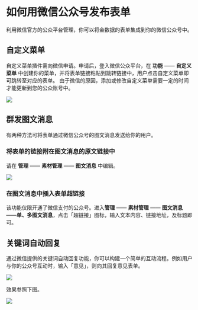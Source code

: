# 如何用微信公众号发布表单



利用微信官方的公众平台管理，你可以将金数据的表单集成到你的微信公众号中。

## 自定义菜单

自定义菜单插件需向微信申请。申请后，登入微信公众平台，在 **功能** —— **自定义菜单** 中创建你的菜单，并将表单链接粘贴到跳转链接中，用户点击自定义菜单即可跳转至对应的表单。 由于微信的原因，添加或修改自定义菜单需要一定的时间才能更新到您的公众账号中。

![](https://o1cqumdwn.qnssl.com/assets/file/195/weixin-mp-1.png?imageView2/2/w/1000)

## 群发图文消息

有两种方法可将表单通过微信公众号的图文消息发送给你的用户。

### 将表单的链接附在图文消息的**原文链接**中

请在 **管理** —— **素材管理** —— **图文消息** 中编辑。

![](https://o1cqumdwn.qnssl.com/assets/file/196/weixin-mp-2.png?imageView2/2/w/1000)

### 在图文消息中插入表单超链接

该功能仅限开通了微信支付的公众号。进入**管理** —— **素材管理** —— **图文消息** ——**单、多图文消息**，点击「超链接」图标，输入文本内容、链接地址，及标题即可。

## 关键词自动回复

通过微信提供的关键词自动回复功能，你可以构建一个简单的互动流程。例如用户与你的公众号互动时，输入「意见」，则向其回复意见表单。

![](https://o1cqumdwn.qnssl.com/assets/file/197/weixin-mp-3.png?imageView2/2/w/1000)

效果参照下图。

![](https://o1cqumdwn.qnssl.com/assets/file/198/weixin-mp-4.png?imageView2/2/w/1000)

